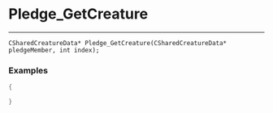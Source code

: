 # Pledge_GetCreature
---
```
CSharedCreatureData* Pledge_GetCreature(CSharedCreatureData* pledgeMember, int index);
```

### Examples
```cpp - C++
{

}
```